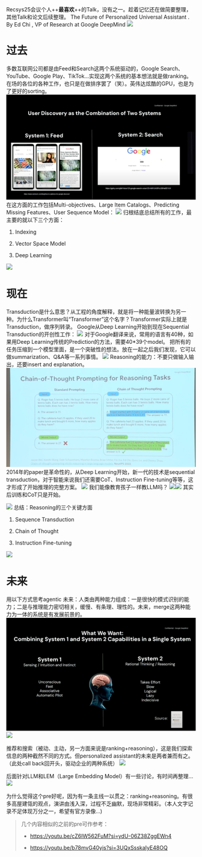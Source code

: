 Recsys25会议个人++**最喜欢**++的Talk，没有之一。趁着记忆还在做简要整理，其他Talk和论文后续整理。
The Future of Personalized Universal Assistant . By Ed Chi , VP of Research at Google DeepMind
![](0.jpg)

# 过去

多数互联网公司都是由Feed和Search这两个系统驱动的，Google Search、YouTube、Google Play、TikTok...实现这两个系统的基本想法就是做ranking。
在场的各位的各种工作，也只是在做排序罢了（笑）。英伟达炫酷的GPU，也是为了更好的sorting。
![](1.png)
在这方面的工作包括Multi-objectives、Large Item Catalogs、Predicting Missing Features、User Sequence Model：
![](2.jpg)
归根结底总结所有的工作，最主要的就以下三个方面：

1. Indexing
	
2. Vector Space Model
	
3. Deep Learning
	

![](3.jpg)

# 现在

Transduction是什么意思？从工程的角度解释，就是将一种能量波转换为另一种。为什么Transformer叫“Transformer”这个名字？Transformer实际上就是Transduction，做序列转录。
Google从Deep Learning开始到现在Sequential Transduction的开创性工作：
![](4.jpg)
对于Google翻译来说，常用的语言有40种，如果用Deep Learning传统的Prediction的方法，需要40\*39个model。
把所有的任务压缩到一个模型里面，是一个突破性的想法。放在一起之后我们发现，它可以做summarization、Q&A等一系列事情。
![](5.jpg)
Reasoning的能力：不要只做输入输出，还要insert and explanation。
![](6.png)
2014年的paper是革命性的，从Deep Learning开始，新一代的技术是sequential transduction，对于智能来说我们还需要CoT、Instruction Fine-tuning等等，这才形成了开始推理的完整方案。
![](7.jpg)
我们能像教育孩子一样教LLM吗？
![](8.jpg)![](9.jpg)
其实后训练和CoT只是开始。
<br>

![](10.jpg)
总结：Reasoning的三个关键方面

1. Sequence Transduction
	
2. Chain of Thought
	
3. Instruction Fine-tuning
	

![](11.jpg)

# 未来

用以下方式思考agentic 未来：人类由两种能力组成：一是很快的模式识别的能力；二是与推理能力密切相关，缓慢、有条理、理性的。未来，merge这两种能力为一体的系统是有发展前景的。
![](12.png)![](13.jpg)

推荐和搜索（被动、主动，另一方面来说是ranking+reasoning），这是我们探索信息的两种截然不同的方式。但personalized assistant的未来是两者兼而有之。
（此处call back回开头，驱动企业的两种系统）
![](14.jpg)
<br>

后面针对LLM和LEM（Large Embedding Model）有一些讨论，有时间再整理...
![](15.jpg)
<br>

为什么觉得这个pre好呢，因为有一条主线一以贯之：ranking+reasoning。有很多高屋建瓴的观点，演讲由浅入深，过程不乏幽默，现场非常精彩。（本人文字记录不足体现万分之一，希望有官方录像...)
<br>

> 几个内容相似的之前的pre可作参考：
> 
> - https://youtu.be/cZ6IW562FuM?si=ydU-06Z38ZggEWn4
> 	
> - https://youtu.be/b78mvG40yis?si=3UQxSsskaIyE48OQ
>